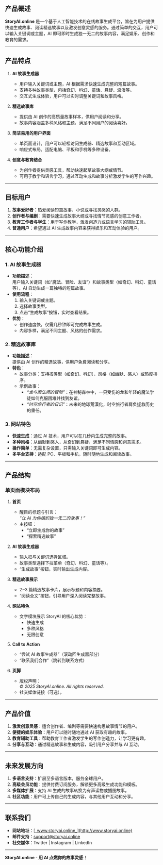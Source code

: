 

## **产品概述**

**StoryAI.online** 是一个基于人工智能技术的在线故事生成平台，旨在为用户提供快速生成故事、阅读精选故事以及激发创意灵感的服务。通过简单的交互，用户可以输入关键词或主题，AI 即可即时生成独一无二的故事内容，满足娱乐、创作和教育的需求。

---

## **产品特点**

1. **AI 故事生成器**
    
    - 用户输入关键词或主题，AI 根据需求快速生成完整的短篇故事。
    - 支持多种故事类型，包括奇幻、科幻、童话、悬疑、浪漫等。
    - 交互式生成体验，用户可以实时调整关键词和故事风格。
2. **精选故事库**
    
    - 提供由 AI 创作的高质量故事样本，供用户阅读和分享。
    - 故事内容涵盖多种风格和主题，满足不同用户的阅读喜好。
3. **简洁易用的用户界面**
    
    - 单页面设计，用户可以轻松访问生成器、精选故事和互动区域。
    - 响应式布局，适配电脑、平板和手机等多种设备。
4. **创意与教育结合**
    
    - 为创作者提供灵感工具，帮助快速起草故事大纲或情节。
    - 可用于教学和语言学习，通过互动生成和故事分析激发学生的写作兴趣。

---

## **目标用户**

1. **故事爱好者**：热爱阅读短篇故事、小说或寻找灵感的人群。
2. **创作者与编剧**：需要快速生成故事大纲或寻找情节灵感的创意工作者。
3. **教育工作者与学生**：用于写作教学，激发创造力或语言学习的辅助工具。
4. **普通用户**：希望通过 AI 生成故事内容来获得娱乐和互动体验的用户。

---

## **核心功能介绍**

### **1. AI 故事生成器**

- **功能描述**：  
    用户输入关键词（如“魔法、冒险、友谊”）和故事类型（如奇幻、科幻、童话等），AI 自动生成一篇独特的短篇故事。
- **使用流程**：
    1. 输入关键词或主题。
    2. 选择故事类型。
    3. 点击“生成故事”按钮，实时查看结果。
- **优势**：
    - 创作速度快，仅需几秒钟即可完成故事生成。
    - 内容多样，满足不同主题、风格的创作需求。

### **2. 精选故事库**

- **功能描述**：  
    提供由 AI 创作的精选故事，供用户免费阅读和分享。
- **特色**：
    - 故事分类：支持按类型（如奇幻、科幻）、风格（如幽默、感人）或热度排序。
    - 示例故事：
        - _“龙与魔法师的冒险”_：在神秘森林中，一只受伤的龙和年轻的魔法学徒如何克服困难并找到友谊。
        - _“时空旅行者的日记”_：未来的地球荒漠化，时空旅行者肩负拯救历史的重任。

### **3. 网站特色**

- **快速生成**：通过 AI 技术，用户可以在几秒内生成完整的故事。
- **多种风格**：从幽默到感人，从奇幻到悬疑，满足不同情感和创意需求。
- **操作简单**：无需复杂设置，只需输入关键词即可生成内容。
- **多平台支持**：适配 PC、平板和手机，随时随地生成和阅读故事。

---

## **产品结构**

### 单页面模块布局

1. **首页**
    
    - 醒目的标题与引言：  
        _“让 AI 为你编织独一无二的故事！”_
    - 主按钮：
        - “立即生成你的故事”
        - “探索精选故事”
2. **AI 故事生成器**
    
    - 输入框与关键词选择区域。
    - 故事类型选择下拉菜单（奇幻、科幻、童话等）。
    - “生成故事”按钮，实时输出生成内容。
3. **精选故事展示**
    
    - 2~3 篇精选故事卡片，展示标题和内容摘要。
    - “阅读全文”按钮，引导用户深入阅读完整故事。
4. **网站特色**
    
    - 文字模块展示 StoryAI 的核心优势：
        - 快速生成
        - 多种风格
        - 无限创意
5. **Call to Action**
    
    - “尝试 AI 故事生成器”（滚动回生成器部分）
    - “联系我们合作”（跳转到联系方式）
6. **页脚**
    
    - 版权声明：  
        _© 2025 StoryAI.online. All rights reserved._
    - 社交媒体链接（可选）。

---

## **产品价值**

1. **激发创意灵感**：适合创作者、编剧等需要快速构思故事情节的用户。
2. **便捷的娱乐体验**：用户可以随时随地通过 AI 获取有趣的故事。
3. **教育辅助工具**：帮助教育工作者激发学生的写作创造力，让学习更有趣。
4. **分享与互动**：通过精选故事和生成内容，吸引用户分享并与 AI 互动。

---

## **未来发展方向**

1. **多语言支持**：扩展至多语言版本，服务全球用户。
2. **高级会员功能**：提供付费订阅服务，解锁更多高级生成功能和模板。
3. **多媒体扩展**：支持 AI 生成的故事转换为有声读物或插图故事。
4. **社区功能**：用户可上传自己的生成内容，与其他用户互动和分享。

---

## **联系我们**

- **网站地址**：[_www.storyai.online_](http://www.storyai.online)
- **邮件支持**：[support@storyai.online](mailto:support@storyai.online)
- **社交媒体**：Twitter | Instagram | LinkedIn

---

**StoryAI.online - 用 AI 点燃你的故事灵感！**